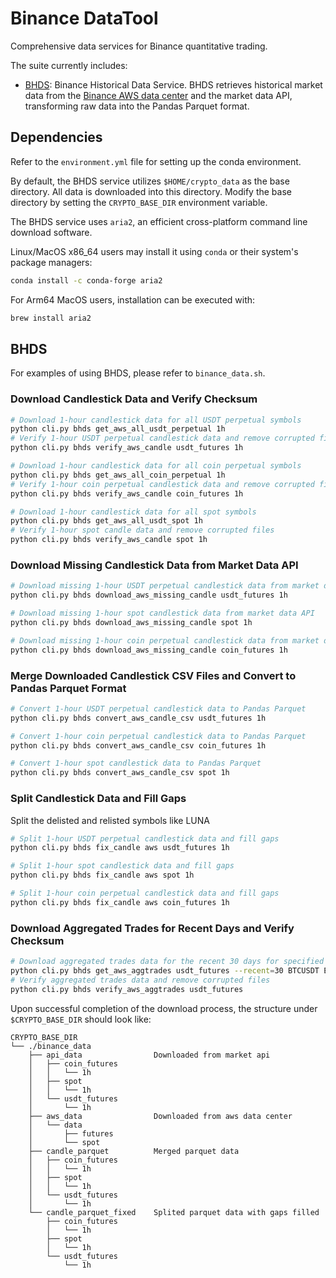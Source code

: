 # Binance DataTool

Comprehensive data services for Binance quantitative trading.

The suite currently includes:
- [BHDS](#bhds): Binance Historical Data Service. BHDS retrieves historical market data from the [Binance AWS data center](https://data.binance.vision/) and the market data API, transforming raw data into the Pandas Parquet format.

## Dependencies

Refer to the `environment.yml` file for setting up the conda environment.

By default, the BHDS service utilizes `$HOME/crypto_data` as the base directory. All data is downloaded into this directory. Modify the base directory by setting the `CRYPTO_BASE_DIR` environment variable.

The BHDS service uses `aria2`, an efficient cross-platform command line download software. 

Linux/MacOS x86_64 users may install it using `conda` or their system's package managers:

``` bash
conda install -c conda-forge aria2
```

For Arm64 MacOS users, installation can be executed with:

``` bash
brew install aria2
```

## BHDS

For examples of using BHDS, please refer to `binance_data.sh`.

### Download Candlestick Data and Verify Checksum

```bash
# Download 1-hour candlestick data for all USDT perpetual symbols
python cli.py bhds get_aws_all_usdt_perpetual 1h
# Verify 1-hour USDT perpetual candlestick data and remove corrupted files
python cli.py bhds verify_aws_candle usdt_futures 1h

# Download 1-hour candlestick data for all coin perpetual symbols
python cli.py bhds get_aws_all_coin_perpetual 1h
# Verify 1-hour coin perpetual candlestick data and remove corrupted files
python cli.py bhds verify_aws_candle coin_futures 1h

# Download 1-hour candlestick data for all spot symbols
python cli.py bhds get_aws_all_usdt_spot 1h
# Verify 1-hour spot candle data and remove corrupted files
python cli.py bhds verify_aws_candle spot 1h
```

### Download Missing Candlestick Data from Market Data API

```bash
# Download missing 1-hour USDT perpetual candlestick data from market data API 
python cli.py bhds download_aws_missing_candle usdt_futures 1h

# Download missing 1-hour spot candlestick data from market data API
python cli.py bhds download_aws_missing_candle spot 1h

# Download missing 1-hour coin perpetual candlestick data from market data API
python cli.py bhds download_aws_missing_candle coin_futures 1h
```

### Merge Downloaded Candlestick CSV Files and Convert to Pandas Parquet Format

```bash
# Convert 1-hour USDT perpetual candlestick data to Pandas Parquet
python cli.py bhds convert_aws_candle_csv usdt_futures 1h

# Convert 1-hour coin perpetual candlestick data to Pandas Parquet
python cli.py bhds convert_aws_candle_csv coin_futures 1h

# Convert 1-hour spot candlestick data to Pandas Parquet
python cli.py bhds convert_aws_candle_csv spot 1h
```

### Split Candlestick Data and Fill Gaps

Split the delisted and relisted symbols like LUNA

```bash
# Split 1-hour USDT perpetual candlestick data and fill gaps
python cli.py bhds fix_candle aws usdt_futures 1h

# Split 1-hour spot candlestick data and fill gaps
python cli.py bhds fix_candle aws spot 1h

# Split 1-hour coin perpetual candlestick data and fill gaps
python cli.py bhds fix_candle aws coin_futures 1h
```

### Download Aggregated Trades for Recent Days and Verify Checksum

```bash
# Download aggregated trades data for the recent 30 days for specified symbols
python cli.py bhds get_aws_aggtrades usdt_futures --recent=30 BTCUSDT ETHUSDT
# Verify aggregated trades data and remove corrupted files
python cli.py bhds verify_aws_aggtrades usdt_futures
```

Upon successful completion of the download process, the structure under `$CRYPTO_BASE_DIR` should look like:

```
CRYPTO_BASE_DIR
└── ./binance_data
    ├── api_data                Downloaded from market api
    │   ├── coin_futures
    │   │   └── 1h
    │   ├── spot
    │   │   └── 1h
    │   └── usdt_futures
    │       └── 1h
    ├── aws_data                Downloaded from aws data center
    │   └── data
    │       ├── futures
    │       └── spot
    ├── candle_parquet          Merged parquet data
    │   ├── coin_futures
    │   │   └── 1h
    │   ├── spot
    │   │   └── 1h
    │   └── usdt_futures
    │       └── 1h
    └── candle_parquet_fixed    Splited parquet data with gaps filled
        ├── coin_futures
        │   └── 1h
        ├── spot
        │   └── 1h
        └── usdt_futures
            └── 1h
```
